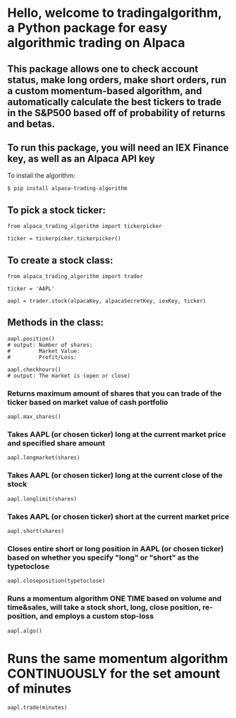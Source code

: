 
# Hello, welcome to tradingalgorithm, a Python package for easy algorithmic trading on Alpaca
## This package allows one to check account status, make long orders, make short orders, run a custom momentum-based algorithm, and automatically calculate the best tickers to trade in the S&P500 based off of probability of returns and betas. 
## **To run this package, you will need an IEX Finance key, as well as an Alpaca API key**

To install the algorithm: 

```
$ pip install alpaca-trading-algorithm
```

## To pick a stock ticker:

```
from alpaca_trading_algorithm import tickerpicker

ticker = tickerpicker.tickerpicker()
```
## To create a stock class:

```
from alpaca_trading_algorithm import trader

ticker = 'AAPL'

aapl = trader.stock(alpacaKey, alpacaSecretKey, iexKey, ticker)

```
## Methods in the class:

```
aapl.position()
# output: Number of shares:  
#         Market Value: 
#         Profit/Loss: 

aapl.checkhours()
# output: The market is (open or close)
```

### Returns maximum amount of shares that you can trade of the ticker based on market value of cash portfolio

```
aapl.max_shares()
```

### Takes AAPL (or chosen ticker) long at the current market price and specified share amount

```
aapl.longmarket(shares)
```

### Takes AAPL (or chosen ticker) long at the current close of the stock

```
aapl.longlimit(shares)
```

### Takes AAPL (or chosen ticker) short at the current market price

```
aapl.short(shares)
```

### Closes entire short or long position in AAPL (or chosen ticker) based on whether you specify "long" or "short" as the typetoclose

```
aapl.closeposition(typetoclose)
```

### Runs a momentum algorithm ONE TIME based on volume and time&sales, will take a stock short, long, close position, re-position, and employs a custom stop-loss

```
aapl.algo()
```

# Runs the same momentum algorithm CONTINUOUSLY for the set amount of minutes

```
aapl.trade(minutes)

```